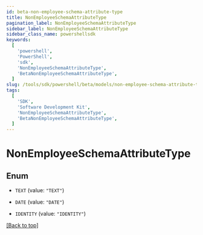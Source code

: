 ```yaml
---
id: beta-non-employee-schema-attribute-type
title: NonEmployeeSchemaAttributeType
pagination_label: NonEmployeeSchemaAttributeType
sidebar_label: NonEmployeeSchemaAttributeType
sidebar_class_name: powershellsdk
keywords:
  [
    'powershell',
    'PowerShell',
    'sdk',
    'NonEmployeeSchemaAttributeType',
    'BetaNonEmployeeSchemaAttributeType',
  ]
slug: /tools/sdk/powershell/beta/models/non-employee-schema-attribute-type
tags:
  [
    'SDK',
    'Software Development Kit',
    'NonEmployeeSchemaAttributeType',
    'BetaNonEmployeeSchemaAttributeType',
  ]
---
```


# NonEmployeeSchemaAttributeType

## Enum

- `TEXT` (value: `"TEXT"`)

- `DATE` (value: `"DATE"`)

- `IDENTITY` (value: `"IDENTITY"`)

[[Back to top]](#)
